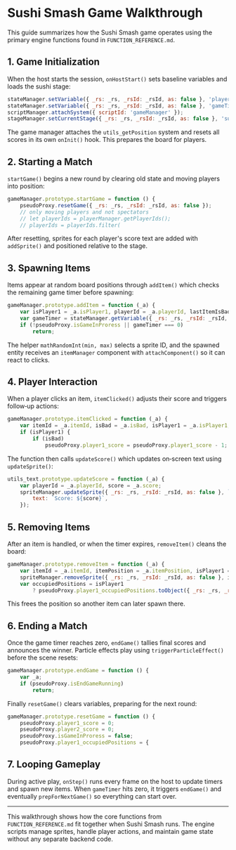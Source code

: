 # Sushi Smash Game Walkthrough

This guide summarizes how the Sushi Smash game operates using the primary engine functions found in `FUNCTION_REFERENCE.md`.

## 1. Game Initialization

When the host starts the session, `onHostStart()` sets baseline variables and loads the sushi stage:

```javascript
stateManager.setVariable({ _rs: _rs, _rsId: _rsId, as: false }, 'playerQueue', []);
stateManager.setVariable({ _rs: _rs, _rsId: _rsId, as: false }, 'gameTimer', 10);
scriptManager.attachSystem({ scriptId: 'gameManager' });
stageManager.setCurrentStage({ _rs: _rs, _rsId: _rsId, as: false }, 'sushi');
```

The game manager attaches the `utils_getPosition` system and resets all scores in its own `onInit()` hook. This prepares the board for players.

## 2. Starting a Match

`startGame()` begins a new round by clearing old state and moving players into position:

```javascript
gameManager.prototype.startGame = function () {
    pseudoProxy.resetGame({ _rs: _rs, _rsId: _rsId, as: false });
    // only moving players and not spectators
    // let playerIds = playerManager.getPlayerIds();
    // playerIds = playerIds.filter(
```

After resetting, sprites for each player's score text are added with `addSprite()` and positioned relative to the stage.

## 3. Spawning Items

Items appear at random board positions through `addItem()` which checks the remaining game timer before spawning:

```javascript
gameManager.prototype.addItem = function (_a) {
    var isPlayer1 = _a.isPlayer1, playerId = _a.playerId, lastItemIsBad = _a.lastItemIsBad;
    var gameTimer = stateManager.getVariable({ _rs: _rs, _rsId: _rsId, as: false }, 'gameTimer');
    if (!pseudoProxy.isGameInProress || gameTimer === 0)
        return;
```

The helper `mathRandomInt(min, max)` selects a sprite ID, and the spawned entity receives an `itemManager` component with `attachComponent()` so it can react to clicks.

## 4. Player Interaction

When a player clicks an item, `itemClicked()` adjusts their score and triggers follow‑up actions:

```javascript
gameManager.prototype.itemClicked = function (_a) {
    var itemId = _a.itemId, isBad = _a.isBad, isPlayer1 = _a.isPlayer1, playerId = _a.playerId, itemPosition = _a.itemPosition;
    if (isPlayer1) {
        if (isBad)
            pseudoProxy.player1_score = pseudoProxy.player1_score - 1;
```

The function then calls `updateScore()` which updates on‑screen text using `updateSprite()`:

```javascript
utils_text.prototype.updateScore = function (_a) {
    var playerId = _a.playerId, score = _a.score;
    spriteManager.updateSprite({ _rs: _rs, _rsId: _rsId, as: false }, `${playerId}_score`, {
        text: `Score: ${score}`,
    });
```

## 5. Removing Items

After an item is handled, or when the timer expires, `removeItem()` cleans the board:

```javascript
gameManager.prototype.removeItem = function (_a) {
    var itemId = _a.itemId, itemPosition = _a.itemPosition, isPlayer1 = _a.isPlayer1, playerId = _a.playerId;
    spriteManager.removeSprite({ _rs: _rs, _rsId: _rsId, as: false }, itemId);
    var occupiedPositions = isPlayer1
        ? pseudoProxy.player1_occupiedPositions.toObject({ _rs: _rs, _rsId: _rsId, as: false })
```

This frees the position so another item can later spawn there.

## 6. Ending a Match

Once the game timer reaches zero, `endGame()` tallies final scores and announces the winner. Particle effects play using `triggerParticleEffect()` before the scene resets:

```javascript
gameManager.prototype.endGame = function () {
    var _a;
    if (pseudoProxy.isEndGameRunning)
        return;
```

Finally `resetGame()` clears variables, preparing for the next round:

```javascript
gameManager.prototype.resetGame = function () {
    pseudoProxy.player1_score = 0;
    pseudoProxy.player2_score = 0;
    pseudoProxy.isGameInProress = false;
    pseudoProxy.player1_occupiedPositions = {
```

## 7. Looping Gameplay

During active play, `onStep()` runs every frame on the host to update timers and spawn new items. When `gameTimer` hits zero, it triggers `endGame()` and eventually `prepForNextGame()` so everything can start over.

---

This walkthrough shows how the core functions from `FUNCTION_REFERENCE.md` fit together when Sushi Smash runs. The engine scripts manage sprites, handle player actions, and maintain game state without any separate backend code.
